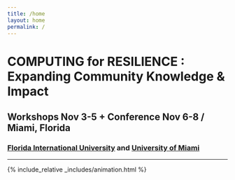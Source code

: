```yaml
---
title: /home
layout: home
permalink: /
---
```

# COMPUTING for RESILIENCE : Expanding Community Knowledge & Impact

## Workshops Nov 3-5 + Conference Nov 6-8 / Miami, Florida

### [Florida International University](/fiu) and [University of Miami](/um)  

---

{% include_relative _includes/animation.html %}

